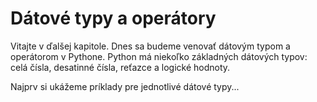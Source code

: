 # Dátové typy a operátory

Vitajte v ďalšej kapitole. Dnes sa budeme venovať dátovým typom a operátorom v Pythone. Python má niekoľko základných dátových typov: celá čísla, desatinné čísla, reťazce a logické hodnoty.

Najprv si ukážeme príklady pre jednotlivé dátové typy...
